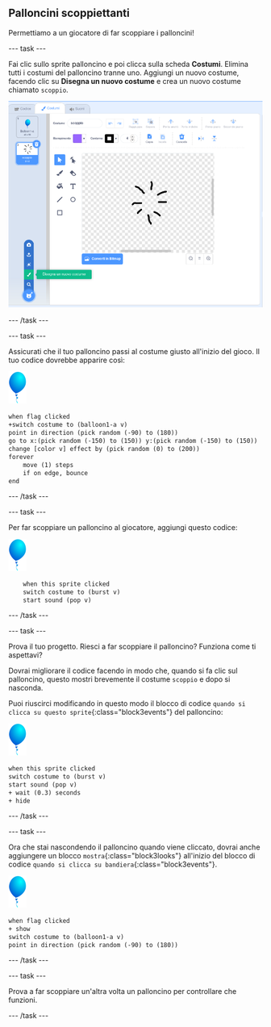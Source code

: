 ## Palloncini scoppiettanti

Permettiamo a un giocatore di far scoppiare i palloncini!

--- task ---

Fai clic sullo sprite palloncino e poi clicca sulla scheda **Costumi**. Elimina tutti i costumi del palloncino tranne uno. Aggiungi un nuovo costume, facendo clic su **Disegna un nuovo costume** e crea un nuovo costume chiamato `scoppio`.

![costume dello sprite palloncino chiamato scoppio](images/balloons-costume.png)

--- /task ---

--- task ---

Assicurati che il tuo palloncino passi al costume giusto all'inizio del gioco. Il tuo codice dovrebbe apparire così:

![sprite palloncino](images/balloon-sprite.png)

```blocks3
when flag clicked
+switch costume to (balloon1-a v)
point in direction (pick random (-90) to (180))
go to x:(pick random (-150) to (150)) y:(pick random (-150) to (150))
change [color v] effect by (pick random (0) to (200))
forever
    move (1) steps
    if on edge, bounce
end
```

--- /task ---

--- task ---

Per far scoppiare un palloncino al giocatore, aggiungi questo codice:

![sprite palloncino](images/balloon-sprite.png)

```blocks3
    when this sprite clicked
    switch costume to (burst v)
    start sound (pop v)
```

--- /task ---

--- task ---

Prova il tuo progetto. Riesci a far scoppiare il palloncino? Funziona come ti aspettavi?

Dovrai migliorare il codice facendo in modo che, quando si fa clic sul palloncino, questo mostri brevemente il costume `scoppio` e dopo si nasconda.

Puoi riuscirci modificando in questo modo il blocco di codice `quando si clicca su questo sprite`{:class="block3events"} del palloncino:

![sprite palloncino](images/balloon-sprite.png)

```blocks3
when this sprite clicked
switch costume to (burst v)
start sound (pop v)
+ wait (0.3) seconds
+ hide
```

--- /task ---

--- task ---

Ora che stai nascondendo il palloncino quando viene cliccato, dovrai anche aggiungere un blocco `mostra`{:class="block3looks"} all'inizio del blocco di codice `quando si clicca su bandiera`{:class="block3events"}.

![sprite palloncino](images/balloon-sprite.png)

```blocks3
when flag clicked
+ show
switch costume to (balloon1-a v)
point in direction (pick random (-90) to (180))
```

--- /task ---

--- task ---

Prova a far scoppiare un'altra volta un palloncino per controllare che funzioni.

--- /task ---
